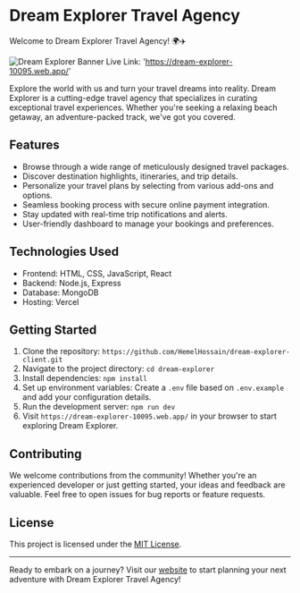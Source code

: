 # Dream Explorer Travel Agency

Welcome to Dream Explorer Travel Agency! 🌍✈️

![Dream Explorer Banner](https://i.ibb.co/SrGJBRq/Screenshot.png)
Live Link: 'https://dream-explorer-10095.web.app/'

Explore the world with us and turn your travel dreams into reality. Dream Explorer is a cutting-edge travel agency that specializes in curating exceptional travel experiences. Whether you're seeking a relaxing beach getaway, an adventure-packed track, we've got you covered.

## Features

- Browse through a wide range of meticulously designed travel packages.
- Discover destination highlights, itineraries, and trip details.
- Personalize your travel plans by selecting from various add-ons and options.
- Seamless booking process with secure online payment integration.
- Stay updated with real-time trip notifications and alerts.
- User-friendly dashboard to manage your bookings and preferences.

## Technologies Used

- Frontend: HTML, CSS, JavaScript, React
- Backend: Node.js, Express
- Database: MongoDB
- Hosting: Vercel

## Getting Started

1. Clone the repository: `https://github.com/HemelHossain/dream-explorer-client.git`
2. Navigate to the project directory: `cd dream-explorer`
3. Install dependencies: `npm install`
4. Set up environment variables: Create a `.env` file based on `.env.example` and add your configuration details.
5. Run the development server: `npm run dev`
6. Visit `https://dream-explorer-10095.web.app/` in your browser to start exploring Dream Explorer.

## Contributing

We welcome contributions from the community! Whether you're an experienced developer or just getting started, your ideas and feedback are valuable. Feel free to open issues for bug reports or feature requests.

## License

This project is licensed under the [MIT License](LICENSE).

---

Ready to embark on a journey? Visit our [website](https://dream-explorer-10095.web.app/) to start planning your next adventure with Dream Explorer Travel Agency!
